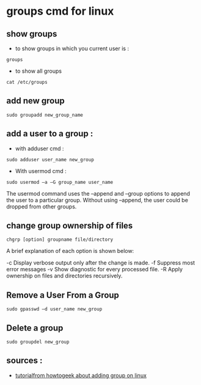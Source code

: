 # groups cmd for linux 

## show groups

- to show groups in which you current user is :
```
groups 
``` 

- to show all groups 
```
cat /etc/groups
```

## add new group 

```
sudo groupadd new_group_name
```

## add a user to a group :

- with adduser cmd :
```
sudo adduser user_name new_group
```

- With usermod cmd :
```
sudo usermod –a –G group_name user_name
```
The usermod command uses the –append and –group options to append the user to a particular group. Without using –append, the user could be dropped from other groups.


## change group ownership of files

```
chgrp [option] groupname file/directory
```

A brief explanation of each option is shown below:

-c Display verbose output only after the change is made.
-f Suppress most error messages
-v Show diagnostic for every processed file.
-R Apply ownership on files and directories recursively.


## Remove a User From a Group

```
sudo gpasswd –d user_name new_group
``` 

## Delete a group 

```
sudo groupdel new_group
```

## sources :

- [tutorialfrom howtogeek about adding group on linux](https://www.howtogeek.com/50787/add-a-user-to-a-group-or-second-group-on-linux/)